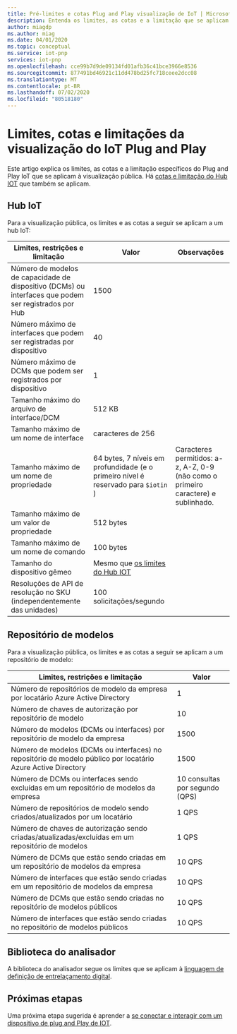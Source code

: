 ```yaml
---
title: Pré-limites e cotas Plug and Play visualização de IoT | Microsoft Docs
description: Entenda os limites, as cotas e a limitação que se aplicam quando você usa a visualização de Plug and Play de IoT.
author: miagdp
ms.author: miag
ms.date: 04/01/2020
ms.topic: conceptual
ms.service: iot-pnp
services: iot-pnp
ms.openlocfilehash: cce99b7d9de09134fd01afb36c41bce3966e8536
ms.sourcegitcommit: 877491bd46921c11dd478bd25fc718ceee2dcc08
ms.translationtype: MT
ms.contentlocale: pt-BR
ms.lasthandoff: 07/02/2020
ms.locfileid: "80518180"
---
```

# <a name="iot-plug-and-play-preview-limits-quotas-and-throttles"></a>Limites, cotas e limitações da visualização do IoT Plug and Play

Este artigo explica os limites, as cotas e a limitação específicos do Plug and Play IoT que se aplicam à visualização pública. Há [cotas e limitação do Hub IOT](../iot-hub/iot-hub-devguide-quotas-throttling.md) que também se aplicam.

## <a name="iot-hub"></a>Hub IoT

Para a visualização pública, os limites e as cotas a seguir se aplicam a um hub IoT:

| Limites, restrições e limitação | Valor | Observações |
|-----|-----|-----|
| Número de modelos de capacidade de dispositivo (DCMs) ou interfaces que podem ser registrados por Hub | 1500 ||
| Número máximo de interfaces que podem ser registradas por dispositivo | 40 ||
| Número máximo de DCMs que podem ser registrados por dispositivo | 1 ||
| Tamanho máximo do arquivo de interface/DCM | 512 KB ||
| Tamanho máximo de um nome de interface | caracteres de 256 ||
| Tamanho máximo de um nome de propriedade  | 64 bytes, 7 níveis em profundidade (e o primeiro nível é reservado para `$iotin` ) | Caracteres permitidos: a-z, A-Z, 0-9 (não como o primeiro caractere) e sublinhado. |
| Tamanho máximo de um valor de propriedade | 512 bytes ||
| Tamanho máximo de um nome de comando | 100 bytes ||
| Tamanho do dispositivo gêmeo | Mesmo que [os limites do Hub IOT](../iot-hub/iot-hub-devguide-device-twins.md#device-twin-size) ||
| Resoluções de API de resolução no SKU (independentemente das unidades) | 100 solicitações/segundo ||

## <a name="model-repository"></a>Repositório de modelos

Para a visualização pública, os limites e as cotas a seguir se aplicam a um repositório de modelo:

| Limites, restrições e limitação | Valor |
|-----|-----|
| Número de repositórios de modelo da empresa por locatário Azure Active Directory | 1 |
| Número de chaves de autorização por repositório de modelo | 10  |
| Número de modelos (DCMs ou interfaces) por repositório de modelo da empresa| 1500  |
| Número de modelos (DCMs ou interfaces) no repositório de modelo público por locatário Azure Active Directory| 1500  |
| Número de DCMs ou interfaces sendo excluídas em um repositório de modelos da empresa | 10 consultas por segundo (QPS)|
| Número de repositórios de modelo sendo criados/atualizados por um locatário| 1 QPS |
| Número de chaves de autorização sendo criadas/atualizadas/excluídas em um repositório de modelos | 1 QPS|
| Número de DCMs que estão sendo criadas em um repositório de modelos da empresa | 10 QPS |
| Número de interfaces que estão sendo criadas em um repositório de modelos da empresa | 10 QPS|
| Número de DCMs que estão sendo criadas no repositório de modelos públicos | 10 QPS|
| Número de interfaces que estão sendo criadas no repositório de modelos públicos | 10 QPS|

## <a name="parser-library"></a>Biblioteca do analisador

A biblioteca do analisador segue os limites que se aplicam à [linguagem de definição de entrelaçamento digital](https://github.com/Azure/IoTPlugandPlay/tree/master/DTDL).

## <a name="next-steps"></a>Próximas etapas

Uma próxima etapa sugerida é aprender a [se conectar e interagir com um dispositivo de plug and Play de IOT](./howto-develop-solution.md).
